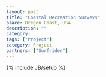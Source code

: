 ```yaml
---
layout: post
title: "Coastal Recreation Surveys"
place: Oregon Coast, USA
description: ""
category: 
tags: ["Project"]
category: Project
partners: ["Surfrider"]
---
```

{% include JB/setup %}
